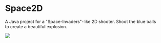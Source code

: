 # Space2D

A Java project for a "Space-Invaders"-like 2D shooter. Shoot the blue balls to create a beautiful explosion.

<img src="https://user-images.githubusercontent.com/29369328/27475461-9845d6a0-5805-11e7-9668-6c0cddcba1b5.png"></img>
